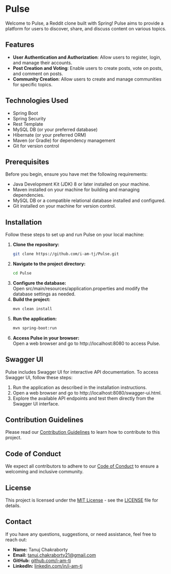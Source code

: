 # Pulse

Welcome to Pulse, a Reddit clone built with Spring! Pulse aims to provide a platform for users to discover, share, and discuss content on various topics.

## Features
- **User Authentication and Authorization**: Allow users to register, login, and manage their accounts.
- **Post Creation and Voting**: Enable users to create posts, vote on posts, and comment on posts.
- **Community Creation**: Allow users to create and manage communities for specific topics.


## Technologies Used
- Spring Boot
- Spring Security
- Rest Template
- MySQL DB (or your preferred database)
- Hibernate (or your preferred ORM)
- Maven (or Gradle) for dependency management
- Git for version control

## Prerequisites
Before you begin, ensure you have met the following requirements:
- Java Development Kit (JDK) 8 or later installed on your machine.
- Maven installed on your machine for building and managing dependencies.
- MySQL DB or a compatible relational database installed and configured.
- Git installed on your machine for version control.


## Installation
Follow these steps to set up and run Pulse on your local machine:

1. **Clone the repository:**
   ```sh
   git clone https://github.com/i-am-tj/Pulse.git
   
2. **Navigate to the project directory:**
    ```sh
   cd Pulse
3. **Configure the database:** \
   Open src/main/resources/application.properties and modify the database settings as needed.
4. **Build the project:**
    ```sh
   mvn clean install
5. **Run the application:**
    ```sh
   mvn spring-boot:run
6. **Access Pulse in your browser:** \
   Open a web browser and go to http://localhost:8080 to access Pulse.

## Swagger UI
Pulse includes Swagger UI for interactive API documentation. To access Swagger UI, follow these steps:

1. Run the application as described in the installation instructions.
2. Open a web browser and go to http://localhost:8080/swagger-ui.html.
3. Explore the available API endpoints and test them directly from the Swagger UI interface.


## Contribution Guidelines

Please read our [Contribution Guidelines](CONTRIBUTING.md) to learn how to contribute to this project.

## Code of Conduct

We expect all contributors to adhere to our [Code of Conduct](CODE_OF_CONDUCT.md) to ensure a welcoming and inclusive community.

## License

This project is licensed under the [MIT License](LICENSE) - see the [LICENSE](LICENSE) file for details.


## Contact

If you have any questions, suggestions, or need assistance, feel free to reach out:

- **Name:** Tanuj Chakraborty
- **Email:** tanuj.chakraborty21@gmail.com
- **GitHub:** [github.com/i-am-tj](https://github.com/i-am-tj)
- **LinkedIn:** [linkedin.com/in/i-am-tj](https://www.linkedin.com/in/i-am-tj/)